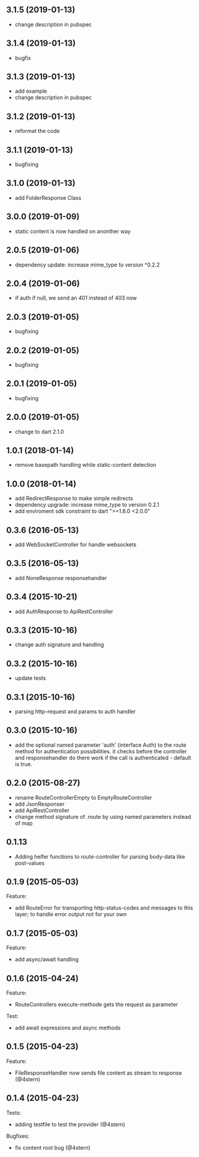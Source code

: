 ## 3.1.5 (2019-01-13)
- change description in pubspec

## 3.1.4 (2019-01-13)
- bugfix

## 3.1.3 (2019-01-13)
- add example
- change description in pubspec

## 3.1.2 (2019-01-13)
- reformat the code

## 3.1.1 (2019-01-13)
- bugfixing

## 3.1.0 (2019-01-13)
- add FolderResponse Class

## 3.0.0 (2019-01-09)
- static content is now handled on anonther way

## 2.0.5 (2019-01-06)
- dependency update: increase mime_type to version ^0.2.2

## 2.0.4 (2019-01-06)
- if auth if null, we send an 401 instead of 403 now

## 2.0.3 (2019-01-05)
- bugfixing

## 2.0.2 (2019-01-05)
- bugfixing

## 2.0.1 (2019-01-05)
- bugfixing

## 2.0.0 (2019-01-05)
- change to dart 2.1.0

## 1.0.1 (2018-01-14)
- remove basepath handling while static-content detection

## 1.0.0 (2018-01-14)
- add RedirectResponse to make simple redirects
- dependency upgrade: increase mime_type to version 0.2.1
- add enviroment sdk constraint to dart ">=1.8.0 <2.0.0"

## 0.3.6 (2016-05-13)
- add WebSocketController for handle websockets

## 0.3.5 (2016-05-13)
- add NoneResponse responsehandler

## 0.3.4 (2015-10-21)
- add AuthResponse to ApiRestController

## 0.3.3 (2015-10-16)
- change auth signature and handling

## 0.3.2 (2015-10-16)
- update tests

## 0.3.1 (2015-10-16)
- parsing http-request and params to auth handler

## 0.3.0 (2015-10-16)
- add the optional named parameter 'auth' (interface Auth) to the route method for authentication possibilities. it checks before the controller and responsehandler do there work if the call is authenticated - default is true.

## 0.2.0 (2015-08-27)
- rename RouteControllerEmpty to EmptyRouteController
- add JsonResponser
- add ApiRestController
- change method signature of .route by using named parameters instead of map

## 0.1.13
- Adding helfer functions to route-controller for parsing body-data like post-values

## 0.1.9 (2015-05-03)
Feature:
- add RouteError for transporting http-status-codes and messages to this layer; to handle error output not for your own

## 0.1.7 (2015-05-03)
Feature:
- add async/await handling

## 0.1.6 (2015-04-24)
Feature:
- RouteControllers execute-methode gets the request as parameter

Test:
- add await expressions and async methods

## 0.1.5 (2015-04-23)
Feature:
 - FileResponseHandler now sends file content as stream to response (@4stern)

## 0.1.4 (2015-04-23)
Tests:
 - adding testfile to test the provider (@4stern)

Bugfixes:
 - fix content root bug (@4stern)

